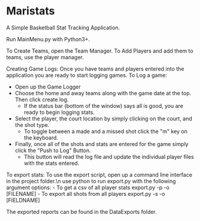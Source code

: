 # Maristats
A Simple Basketball Stat Tracking Application.

Run MainMenu.py with Python3+.

To Create Teams, open the Team Manager.
To Add Players and add them to teams, use the player manager.

Creating Game Logs:
Once you have teams and players entered into the application you are ready to start logging games.
To Log a game:
  - Open up the Game Logger
  - Choose the home and away teams along with the game date at the top. Then click create log.
    + If the status bar (bottom of the window) says all is good, you are ready to begin logging stats.
  - Select the player, the court location by simply clicking on the court, and the shot type.
    + To toggle between a made and a missed shot click the "m" key on the keyboard.
  - Finally, once all of the shots and stats are entered for the game simply click the "Push to Log" Button.
    + This button will read the log file and update the individual player files with the stats entered.


To export stats:
  To use the export script, open up a command line interface in the project folder.\n
  use python to run export.py with the following argument options:
      - To get a csv of all player stats
        export.py -p -o [FILENAME]
      - To export all shots from all players
        export.py -s -o [FIELDNAME]

  The exported reports can be found in the DataExports folder.
